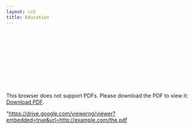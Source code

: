 ```yaml
---
layout: cv2
title: Education
---
```


<object data="https://drive.google.com/viewerng/viewer?embedded=true&url=https://jesusthebotanist.github.io/assets/pdfs/CV_Jan2018.pdf" type="application/pdf" width="700px" height="700px">
    <embed src="https://drive.google.com/viewerng/viewer?embedded=true&url=https://jesusthebotanist.github.io/assets/pdfs/CV_Jan2018.pdf">
        <p>This browser does not support PDFs. Please download the PDF to view it: <a href="https://drive.google.com/viewerng/viewer?embedded=true&url=https://jesusthebotanist.github.io/assets/pdfs/CV_Jan2018.pdff">Download PDF</a>.</p>
    </embed>
</object>


"https://drive.google.com/viewerng/viewer?embedded=true&url=http://example.com/the.pdf